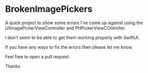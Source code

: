 # BrokenImagePickers

A quick project to show some errors I've come up against using the UIImagePickerViewController and PHPickerViewCOntroller.

I don't seem to be able to get them working properly with SwiftUI.

If you have any ways to fix the errors then please let me know.

Feel free to open a pull request.

Thanks
